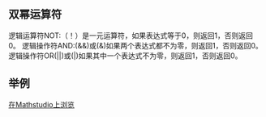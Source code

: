 ## 双幂运算符

逻辑运算符NOT:（！）是一元运算符，如果表达式等于0，则返回1，否则返回0。
逻辑操作符AND:(&&)或(&)如果两个表达式都不为零，则返回1，否则返回0。
逻辑操作符OR(||)或(|)如果其中一个表达式不为零，则返回1，否则返回0。

## 举例

[在Mathstudio上浏览](http://mathstud.io/?input[0]=YT0wDQohYQ%3D%3D&input[1]=YT0xDQohYQ%3D%3D&input[2]=MSAmJiAy&input[3]=MSAmJiAw&input[4]=MSB8fCAy&input[5]=MSB8fCAw)


